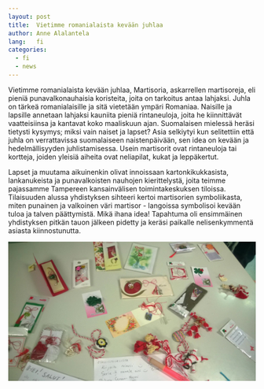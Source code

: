 ```yaml
---
layout: post
title:  Vietimme romanialaista kevään juhlaa
author: Anne Alalantela
lang:   fi
categories:
  - fi
  - news
---
```


Vietimme romanialaista kevään juhlaa, Martisoria, askarrellen martisoreja, eli pieniä punavalkonauhaisia koristeita, joita on tarkoitus antaa lahjaksi. Juhla on tärkeä romanialaisille ja sitä vietetään ympäri Romaniaa. Naisille ja lapsille annetaan lahjaksi kauniita pieniä rintaneuloja, joita he kiinnittävät vaatteisiinsa ja kantavat koko maaliskuun ajan. Suomalaisen mielessä heräsi tietysti kysymys; miksi vain naiset ja lapset? Asia selkiytyi kun selitettiin että juhla on verrattavissa suomalaiseen naistenpäivään, sen idea on kevään ja hedelmällisyyden juhlistamisessa. Usein martisorit ovat rintaneuloja tai kortteja, joiden yleisiä aiheita ovat neliapilat, kukat ja leppäkertut.

Lapset ja muutama aikuinenkin olivat innoissaan kartonkikukkasista, lankanukeista ja punavalkoisten nauhojen kierittelystä, joita teimme pajassamme Tampereen kansainvälisen toimintakeskuksen tiloissa. Tilaisuuden alussa yhdistyksen sihteeri kertoi martisorien symboliikasta, miten punainen ja valkoinen väri martisor - langoissa symbolisoi kevään tuloa ja talven päättymistä. Mikä ihana idea! Tapahtuma oli ensimmäinen yhdistyksen pitkän tauon jälkeen pidetty ja keräsi paikalle nelisenkymmentä asiasta kiinnostunutta.

![](/assets/news/martisoareee.jpg)